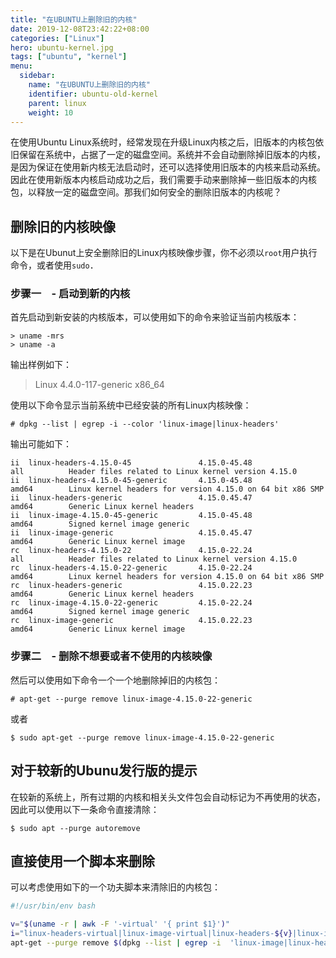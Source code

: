 ```yaml
---
title: "在UBUNTU上删除旧的内核"
date: 2019-12-08T23:42:22+08:00
categories: ["Linux"]
hero: ubuntu-kernel.jpg
tags: ["ubuntu", "kernel"]
menu:
  sidebar:
    name: "在UBUNTU上删除旧的内核"
    identifier: ubuntu-old-kernel
    parent: linux
    weight: 10
---
```


在使用Ubuntu Linux系统时，经常发现在升级Linux内核之后，旧版本的内核包依旧保留在系统中，占据了一定的磁盘空间。系统并不会自动删除掉旧版本的内核，是因为保证在使用新内核无法启动时，还可以选择使用旧版本的内核来启动系统。因此在使用新版本内核启动成功之后，我们需要手动来删除掉一些旧版本的内核包，以释放一定的磁盘空间。那我们如何安全的删除旧版本的内核呢？  

## 删除旧的内核映像  

以下是在Ubunut上安全删除旧的Linux内核映像步骤，你不必须以`root`用户执行命令，或者使用`sudo`．　　

### 步骤一　- 启动到新的内核　　

首先启动到新安装的内核版本，可以使用如下的命令来验证当前内核版本：  

```
> uname -mrs
> uname -a
```

输出样例如下：  

> Linux 4.4.0-117-generic x86_64  

使用以下命令显示当前系统中已经安装的所有Linux内核映像：  

```
# dpkg --list | egrep -i --color 'linux-image|linux-headers'  
```

输出可能如下：  

```
ii  linux-headers-4.15.0-45               4.15.0-45.48                      all          Header files related to Linux kernel version 4.15.0
ii  linux-headers-4.15.0-45-generic       4.15.0-45.48                      amd64        Linux kernel headers for version 4.15.0 on 64 bit x86 SMP
ii  linux-headers-generic                 4.15.0.45.47                      amd64        Generic Linux kernel headers
ii  linux-image-4.15.0-45-generic         4.15.0-45.48                      amd64        Signed kernel image generic
ii  linux-image-generic                   4.15.0.45.47                      amd64        Generic Linux kernel image
rc  linux-headers-4.15.0-22               4.15.0-22.24                      all          Header files related to Linux kernel version 4.15.0
rc  linux-headers-4.15.0-22-generic       4.15.0-22.24                      amd64        Linux kernel headers for version 4.15.0 on 64 bit x86 SMP
rc  linux-headers-generic                 4.15.0.22.23                      amd64        Generic Linux kernel headers
rc  linux-image-4.15.0-22-generic         4.15.0-22.24                      amd64        Signed kernel image generic
rc  linux-image-generic                   4.15.0.22.23                      amd64        Generic Linux kernel image
```

### 步骤二　- 删除不想要或者不使用的内核映像

然后可以使用如下命令一个一个地删除掉旧的内核包：  

```
# apt-get --purge remove linux-image-4.15.0-22-generic
```

或者　　

```
$ sudo apt-get --purge remove linux-image-4.15.0-22-generic
```

## 对于较新的Ubunu发行版的提示

在较新的系统上，所有过期的内核和相关头文件包会自动标记为不再使用的状态，因此可以使用以下一条命令直接清除：  

```
$ sudo apt --purge autoremove  
```

## 直接使用一个脚本来删除　　

可以考虑使用如下的一个功夫脚本来清除旧的内核包：  

```bash
#!/usr/bin/env bash

v="$(uname -r | awk -F '-virtual' '{ print $1}')"
i="linux-headers-virtual|linux-image-virtual|linux-headers-${v}|linux-image-$(uname -r)"
apt-get --purge remove $(dpkg --list | egrep -i  'linux-image|linux-headers' | awk '/ii/{ print $2}' | egrep -v "$i")
```
